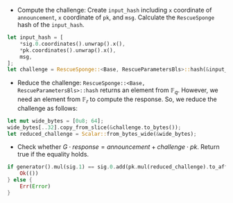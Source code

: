 * Compute the challenge: Create `input_hash` including `x` coordinate of `announcement`, `x` coordinate of `pk`, and `msg`. Calculate the `RescueSponge` hash of the `input_hash`.
```rust
let input_hash = [
    *sig.0.coordinates().unwrap().x(),
    *pk.coordinates().unwrap().x(),
    msg,
];
let challenge = RescueSponge::<Base, RescueParametersBls>::hash(&input_hash, None);
```
* Reduce the challenge: `RescueSponge::<Base, RescueParametersBls>::hash` returns an element from $\mathbb{F}_q$. However, we need an element from $\mathbb{F}_r$ to compute the response. So, we reduce the challenge as follows:
```rust
let mut wide_bytes = [0u8; 64];
wide_bytes[..32].copy_from_slice(&challenge.to_bytes());
let reduced_challenge = Scalar::from_bytes_wide(&wide_bytes);
```
* Check whether $G \cdot response = announcement + challenge \cdot pk$. Return true if the equality holds.
```rust
if generator().mul(sig.1) == sig.0.add(pk.mul(reduced_challenge).to_affine()) {
    Ok(())
} else {
    Err(Error)
}
```
